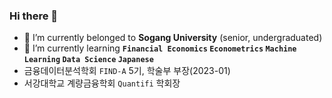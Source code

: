 ### Hi there 👋

- 🔭 I’m currently belonged to **Sogang University** (senior, undergraduated)
- 🌱 I’m currently learning **`Financial Economics` `Econometrics` `Machine Learning` `Data Science` `Japanese`**
- 금융데이터분석학회 `FIND-A` 5기, 학술부 부장(2023-01)
- 서강대학교 계량금융학회 `Quantifi` 학회장

